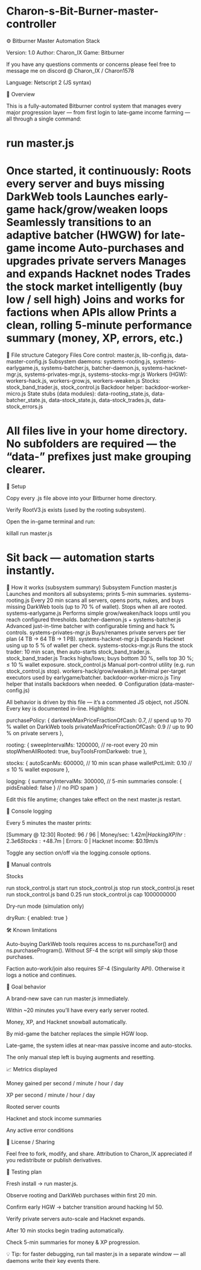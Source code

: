# Charon-s-Bit-Burner-master-controller
⚙️ Bitburner Master Automation Stack

Version: 1.0
Author: Charon_IX
Game: Bitburner

If you have any questions comments or concerns please feel free to message me on discord @ Charon_IX / Charon1578

Language: Netscript 2 (JS syntax)

🧠 Overview

This is a fully-automated Bitburner control system that manages every major progression layer — from first login to late-game income farming — all through a single command:

run master.js
=============================================================================================================================================================================
Once started, it continuously:
Roots every server and buys missing DarkWeb tools
Launches early-game hack/grow/weaken loops
Seamlessly transitions to an adaptive batcher (HWGW) for late-game income
Auto-purchases and upgrades private servers
Manages and expands Hacknet nodes
Trades the stock market intelligently (buy low / sell high)
Joins and works for factions when APIs allow
Prints a clean, rolling 5-minute performance summary (money, XP, errors, etc.)
=============================================================================================================================================================================
📁 File structure
Category	Files
Core control:	master.js, lib-config.js, data-master-config.js
Subsystem daemons:	systems-rooting.js, systems-earlygame.js, systems-batcher.js, batcher-daemon.js, systems-hacknet-mgr.js, systems-privates-mgr.js, systems-stocks-mgr.js
Workers (HGW):	workers-hack.js, workers-grow.js, workers-weaken.js
Stocks:	stock_band_trader.js, stock_control.js
Backdoor helper:	backdoor-worker-micro.js
State stubs (data modules):	data-rooting_state.js, data-batcher_state.js, data-stock_state.js, data-stock_trades.js, data-stock_errors.js

All files live in your home directory.
No subfolders are required — the “data-” prefixes just make grouping clearer.
=============================================================================================================================================================================
🚀 Setup

Copy every .js file above into your Bitburner home directory.

Verify RootV3.js exists (used by the rooting subsystem).

Open the in-game terminal and run:

killall
run master.js


Sit back — automation starts instantly.
=============================================================================================================================================================================
🧩 How it works (subsystem summary)
Subsystem	Function
master.js	Launches and monitors all subsystems; prints 5-min summaries.
systems-rooting.js	Every 20 min scans all servers, opens ports, nukes, and buys missing DarkWeb tools (up to 70 % of wallet). Stops when all are rooted.
systems-earlygame.js	Performs simple grow/weaken/hack loops until you reach configured thresholds.
batcher-daemon.js + systems-batcher.js	Advanced just-in-time batcher with configurable timing and hack % controls.
systems-privates-mgr.js	Buys/renames private servers per tier plan (4 TB → 64 TB → 1 PB).
systems-hacknet-mgr.js	Expands Hacknet using up to 5 % of wallet per check.
systems-stocks-mgr.js	Runs the stock trader: 10 min scan, then auto-starts stock_band_trader.js.
stock_band_trader.js	Tracks highs/lows; buys bottom 30 %, sells top 30 %; ≤ 10 % wallet exposure.
stock_control.js	Manual port-control utility (e.g. run stock_control.js stop).
workers-hack/grow/weaken.js	Minimal per-target executors used by earlygame/batcher.
backdoor-worker-micro.js	Tiny helper that installs backdoors when needed.
⚙️ Configuration (data-master-config.js)

All behavior is driven by this file — it’s a commented JS object, not JSON.
Every key is documented in-line. Highlights:

purchasePolicy: {
  darkwebMaxPriceFractionOfCash: 0.7,  // spend up to 70 % wallet on DarkWeb tools
  privateMaxPriceFractionOfCash: 0.9   // up to 90 % on private servers
},

rooting: {
  sweepIntervalMs: 1200000,            // re-root every 20 min
  stopWhenAllRooted: true,
  buyToolsFromDarkweb: true
},

stocks: {
  autoScanMs: 600000,                  // 10 min scan phase
  walletPctLimit: 0.10                 // ≤ 10 % wallet exposure
},

logging: {
  summaryIntervalMs: 300000,           // 5-min summaries
  console: { pidsEnabled: false }      // no PID spam
}


Edit this file anytime; changes take effect on the next master.js restart.

💬 Console logging

Every 5 minutes the master prints:

[Summary @ 12:30]
Rooted: 96 / 96  |  Money/sec: $1.42m  |  Hacking XP/hr: 2.3e6
Stocks: +$48.7m  |  Errors: 0  |  Hacknet income: $0.19m/s


Toggle any section on/off via the logging.console options.

🧠 Manual controls

Stocks

run stock_control.js start
run stock_control.js stop
run stock_control.js reset
run stock_control.js band 0.25
run stock_control.js cap 1000000000


Dry-run mode (simulation only)

dryRun: { enabled: true }

🛠 Known limitations

Auto-buying DarkWeb tools requires access to ns.purchaseTor() and ns.purchaseProgram(). Without SF-4 the script will simply skip those purchases.

Faction auto-work/join also requires SF-4 (Singularity API). Otherwise it logs a notice and continues.

🏁 Goal behavior

A brand-new save can run master.js immediately.

Within ~20 minutes you’ll have every early server rooted.

Money, XP, and Hacknet snowball automatically.

By mid-game the batcher replaces the simple HGW loop.

Late-game, the system idles at near-max passive income and auto-stocks.

The only manual step left is buying augments and resetting.

📈 Metrics displayed

Money gained per second / minute / hour / day

XP per second / minute / hour / day

Rooted server counts

Hacknet and stock income summaries

Any active error conditions

📜 License / Sharing

Feel free to fork, modify, and share.
Attribution to Charon_IX appreciated if you redistribute or publish derivatives.

🧪 Testing plan

Fresh install → run master.js.

Observe rooting and DarkWeb purchases within first 20 min.

Confirm early HGW → batcher transition around hacking lvl 50.

Verify private servers auto-scale and Hacknet expands.

After 10 min stocks begin trading automatically.

Check 5-min summaries for money & XP progression.

💡 Tip: for faster debugging, run tail master.js in a separate window — all daemons write their key events there.
